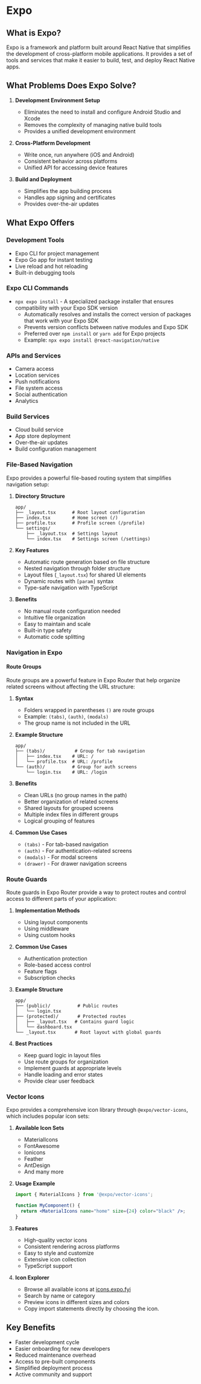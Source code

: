 # Expo

## What is Expo?

Expo is a framework and platform built around React Native that simplifies the development of cross-platform mobile applications. It provides a set of tools and services that make it easier to build, test, and deploy React Native apps.

## What Problems Does Expo Solve?

1. **Development Environment Setup**

   - Eliminates the need to install and configure Android Studio and Xcode
   - Removes the complexity of managing native build tools
   - Provides a unified development environment

2. **Cross-Platform Development**

   - Write once, run anywhere (iOS and Android)
   - Consistent behavior across platforms
   - Unified API for accessing device features

3. **Build and Deployment**
   - Simplifies the app building process
   - Handles app signing and certificates
   - Provides over-the-air updates

## What Expo Offers

### Development Tools

- Expo CLI for project management
- Expo Go app for instant testing
- Live reload and hot reloading
- Built-in debugging tools

### Expo CLI Commands

- `npx expo install` - A specialized package installer that ensures compatibility with your Expo SDK version
  - Automatically resolves and installs the correct version of packages that work with your Expo SDK
  - Prevents version conflicts between native modules and Expo SDK
  - Preferred over `npm install` or `yarn add` for Expo projects
  - Example: `npx expo install @react-navigation/native`

### APIs and Services

- Camera access
- Location services
- Push notifications
- File system access
- Social authentication
- Analytics

### Build Services

- Cloud build service
- App store deployment
- Over-the-air updates
- Build configuration management

### File-Based Navigation

Expo provides a powerful file-based routing system that simplifies navigation setup:

1. **Directory Structure**

   ```
   app/
   ├── _layout.tsx      # Root layout configuration
   ├── index.tsx        # Home screen (/)
   ├── profile.tsx      # Profile screen (/profile)
   └── settings/
       ├── _layout.tsx  # Settings layout
       └── index.tsx    # Settings screen (/settings)
   ```

2. **Key Features**

   - Automatic route generation based on file structure
   - Nested navigation through folder structure
   - Layout files (`_layout.tsx`) for shared UI elements
   - Dynamic routes with `[param]` syntax
   - Type-safe navigation with TypeScript

3. **Benefits**
   - No manual route configuration needed
   - Intuitive file organization
   - Easy to maintain and scale
   - Built-in type safety
   - Automatic code splitting

### Navigation in Expo

#### Route Groups

Route groups are a powerful feature in Expo Router that help organize related screens without affecting the URL structure:

1. **Syntax**

   - Folders wrapped in parentheses `()` are route groups
   - Example: `(tabs)`, `(auth)`, `(modals)`
   - The group name is not included in the URL

2. **Example Structure**

   ```
   app/
   ├── (tabs)/           # Group for tab navigation
   │   ├── index.tsx    # URL: /
   │   └── profile.tsx  # URL: /profile
   └── (auth)/          # Group for auth screens
       └── login.tsx    # URL: /login
   ```

3. **Benefits**

   - Clean URLs (no group names in the path)
   - Better organization of related screens
   - Shared layouts for grouped screens
   - Multiple index files in different groups
   - Logical grouping of features

4. **Common Use Cases**
   - `(tabs)` - For tab-based navigation
   - `(auth)` - For authentication-related screens
   - `(modals)` - For modal screens
   - `(drawer)` - For drawer navigation screens

### Route Guards

Route guards in Expo Router provide a way to protect routes and control access to different parts of your application:

1. **Implementation Methods**

   - Using layout components
   - Using middleware
   - Using custom hooks

2. **Common Use Cases**

   - Authentication protection
   - Role-based access control
   - Feature flags
   - Subscription checks

3. **Example Structure**

   ```
   app/
   ├── (public)/          # Public routes
   │   └── login.tsx
   ├── (protected)/       # Protected routes
   │   ├── _layout.tsx   # Contains guard logic
   │   └── dashboard.tsx
   └── _layout.tsx       # Root layout with global guards
   ```

4. **Best Practices**
   - Keep guard logic in layout files
   - Use route groups for organization
   - Implement guards at appropriate levels
   - Handle loading and error states
   - Provide clear user feedback

### Vector Icons

Expo provides a comprehensive icon library through `@expo/vector-icons`, which includes popular icon sets:

1. **Available Icon Sets**

   - MaterialIcons
   - FontAwesome
   - Ionicons
   - Feather
   - AntDesign
   - And many more

2. **Usage Example**

   ```jsx
   import { MaterialIcons } from '@expo/vector-icons';

   function MyComponent() {
     return <MaterialIcons name="home" size={24} color="black" />;
   }
   ```

3. **Features**

   - High-quality vector icons
   - Consistent rendering across platforms
   - Easy to style and customize
   - Extensive icon collection
   - TypeScript support

4. **Icon Explorer**
   - Browse all available icons at [icons.expo.fyi](https://icons.expo.fyi/Index)
   - Search by name or category
   - Preview icons in different sizes and colors
   - Copy import statements directly by choosing the icon.

## Key Benefits

- Faster development cycle
- Easier onboarding for new developers
- Reduced maintenance overhead
- Access to pre-built components
- Simplified deployment process
- Active community and support
